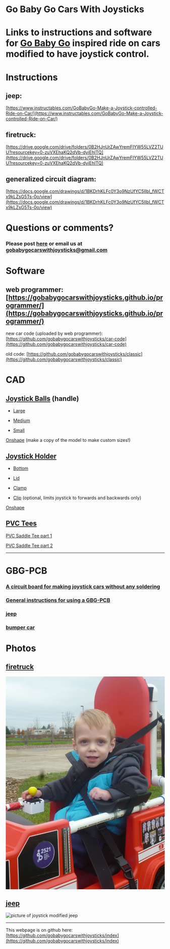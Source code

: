 # Go Baby Go Cars With Joysticks

# Links to instructions and software for [Go Baby Go](https://health.oregonstate.edu/gobabygo) inspired ride on cars modified to have joystick control.

# Instructions

## jeep: 
[https://www.instructables.com/GoBabyGo-Make-a-Joystick-controlled-Ride-on-Car/](https://www.instructables.com/GoBabyGo-Make-a-Joystick-controlled-Ride-on-Car/)

## firetruck: 
[https://drive.google.com/drive/folders/0B2HJnUrZAwYremFIYW55LVZ2TUU?resourcekey=0-zuVXEhaKQ2dVb-dyiEhITQ](https://drive.google.com/drive/folders/0B2HJnUrZAwYremFIYW55LVZ2TUU?resourcekey=0-zuVXEhaKQ2dVb-dyiEhITQ)

## generalized circuit diagram: 
[https://docs.google.com/drawings/d/1BKDrhKLFc0Y3o9NzUfYC5lIbI_fWCTx9kLZsG5Ts-0o/view](https://docs.google.com/drawings/d/1BKDrhKLFc0Y3o9NzUfYC5lIbI_fWCTx9kLZsG5Ts-0o/view)

# Questions or comments?
### Please post [here](https://github.com/gobabygocarswithjoysticks/index/discussions/categories/support-and-troubleshooting) or email us at gobabygocarswithjoysticks@gmail.com


# Software

## web programmer: [https://gobabygocarswithjoysticks.github.io/programmer/](https://gobabygocarswithjoysticks.github.io/programmer/)

new car code (uploaded by web programmer): [https://github.com/gobabygocarswithjoysticks/car-code](https://github.com/gobabygocarswithjoysticks/car-code)

old code: [https://github.com/gobabygocarswithjoysticks/classic](https://github.com/gobabygocarswithjoysticks/classic)

# CAD

## [Joystick Balls](https://github.com/gobabygocarswithjoysticks/index/tree/main/joystick-balls) (handle)

* [Large](https://github.com/gobabygocarswithjoysticks/index/raw/main/joystick-balls/ball-large.stl)
 
* [Medium](https://github.com/gobabygocarswithjoysticks/index/raw/main/joystick-balls/ball-medium.stl)

* [Small](https://github.com/gobabygocarswithjoysticks/index/raw/main/joystick-balls/ball-small.stl)

[Onshape](https://cad.onshape.com/documents/0606b7a44a156562463230b4/w/c157c0319d8b261b7ab62dff/e/5374dfde2b557ee7c8b2d179) (make a copy of the model to make custom sizes!)

## [Joystick Holder](https://github.com/gobabygocarswithjoysticks/index/tree/main/joystick-holder)

* [Bottom](https://github.com/gobabygocarswithjoysticks/index/raw/main/joystick-holder/joy-holder-bottom.stl)

* [Lid](https://github.com/gobabygocarswithjoysticks/index/raw/main/joystick-holder/joy-holder-lid.stl)

* [Clamp](https://github.com/gobabygocarswithjoysticks/index/raw/main/joystick-holder/joy-holder-clamp.stl)

* [Clip](https://github.com/gobabygocarswithjoysticks/index/raw/main/joystick-holder/joy-holder-clip.stl) (optional, limits joystick to forwards and backwards only)

[Onshape](https://cad.onshape.com/documents/b635ac829ab39856feba8a99/w/07b70b7662805e9b51c5965c/e/4f736c40741061401f9fab29)

## [PVC Tees](https://github.com/gobabygocarswithjoysticks/index/tree/main/pvc-tee)

[PVC Saddle Tee part 1](https://github.com/gobabygocarswithjoysticks/index/raw/main/pvc-tee/saddle-tee-part-1.stl)

[PVC Saddle Tee part 2](https://github.com/gobabygocarswithjoysticks/index/raw/main/pvc-tee/saddle-tee-part-2.stl)

---

# GBG-PCB
### [A circuit board for making joystick cars without any soldering](https://github.com/gobabygocarswithjoysticks/gbg-pcb)

### [General instructions for using a GBG-PCB](https://gobabygocarswithjoysticks.github.io/gbg-pcb/instructions/instructions)

### [jeep](https://gobabygocarswithjoysticks.github.io/gbg-pcb/instructions/car-specific/aosom-038-jeep/instructions)

### [bumper car](https://gobabygocarswithjoysticks.github.io/gbg-pcb/instructions/car-specific/zupapa-bumper-car/instructions)

# Photos

## [firetruck](https://drive.google.com/drive/folders/0B2HJnUrZAwYremFIYW55LVZ2TUU?resourcekey=0-zuVXEhaKQ2dVb-dyiEhITQ)
![picture of boy in firetruck](photos/firetruck.jpg)

## [jeep](https://www.instructables.com/GoBabyGo-Make-a-Joystick-controlled-Ride-on-Car/)
![picture of joystick modified jeep](photos/jeep.jpg)


---
This webpage is on github here: [https://github.com/gobabygocarswithjoysticks/index](https://github.com/gobabygocarswithjoysticks/index)
